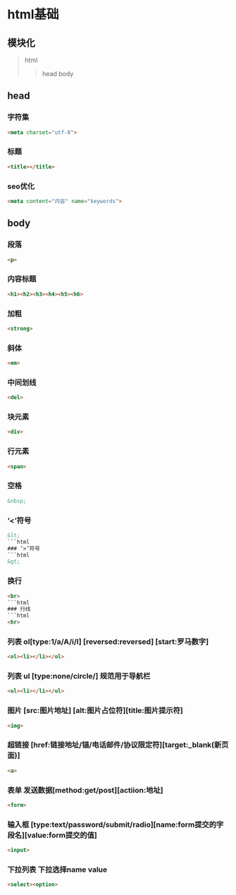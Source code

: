 # html基础

## 模块化
>html
>>head
>>body
## head
### 字符集
```html
<meta charset="utf-8"> 
```
### 标题
```html
<title></title>
```
### seo优化
```html
<meta content="内容" name="keywords">
```
## body

### 段落
```html
<p>
```
### 内容标题
```html
<h1><h2><h3><h4><h5><h6>
```
### 加粗
```html
<strong>
```
### 斜体
```html
<em>
```
### 中间划线
```html
<del>
```
### 块元素
```html
<div>
```
### 行元素
```html
<span>
```
### 空格
```html
&nbsp;
```
### ‘<’符号
```html
&lt;
```html
### ‘>’符号
```html
&gt;
```
### 换行
```html
<br>
```html
### 行线
```html
<hr>
```
### 列表 ol[type:1/a/A/i/I] [reversed:reversed] [start:罗马数字]
```html
<ol><li></li></ol>
```
### 列表 ul [type:none/circle/]  规范用于导航栏
```html
<ul><li></li></ul>
```
### 图片 [src:图片地址] [alt:图片占位符][title:图片提示符]
```html
<img>
```
### 超链接 [href:链接地址/锚/电话邮件/协议限定符][target:_blank(新页面)]
```html
<a>
```
### 表单 发送数据[method:get/post][actiion:地址]
```html
<form>
```
### 输入框 [type:text/password/submit/radio][name:form提交的字段名][value:form提交的值]
```html
<input>
```
### 下拉列表 下拉选择name value
```html
<select><option>
```
